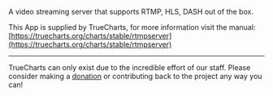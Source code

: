 A video streaming server that supports RTMP, HLS, DASH out of the box.

This App is supplied by TrueCharts, for more information visit the manual: [https://truecharts.org/charts/stable/rtmpserver](https://truecharts.org/charts/stable/rtmpserver)

---

TrueCharts can only exist due to the incredible effort of our staff.
Please consider making a [donation](https://truecharts.org/sponsor) or contributing back to the project any way you can!
